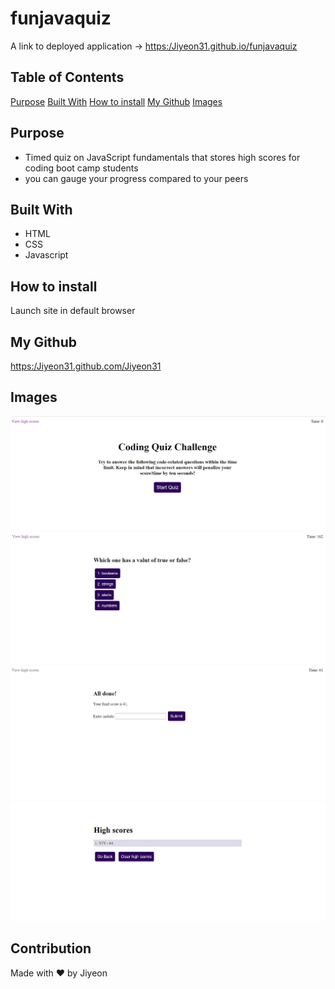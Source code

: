 # funjavaquiz
A link to deployed application -> <a href>https:/Jiyeon31.github.io/funjavaquiz</a>

## Table of Contents
[Purpose](#Purpose)
[Built With](#BuiltWith)
[How to install](#Howtoinstall)
[My Github](#MyGithub)
[Images](#Images)
<a name="Purpose"/>
<a name="BuiltWith"/>
<a name="Howtoinstall"/>
<a name="MyGithub"/>
<a name="Images"/>

## Purpose
* Timed quiz on JavaScript fundamentals that stores high scores for coding boot camp students
* you can gauge your progress compared to your peers

## Built With
* HTML
* CSS
* Javascript

## How to install
Launch site in default browser

## My Github
<a href>https:/Jiyeon31.github.com/Jiyeon31</a>

## Images
![alt text](https://github.com/Jiyeon31/funjavaquiz/blob/main/assets/images/Title.JPG)
![alt text](https://github.com/Jiyeon31/funjavaquiz/blob/main/assets/images/Quiz.JPG)
![alt text](https://github.com/Jiyeon31/funjavaquiz/blob/main/assets/images/Result.JPG)
![alt text](https://github.com/Jiyeon31/funjavaquiz/blob/main/assets/images/Result2.JPG)

## Contribution
Made with ❤️ by Jiyeon
